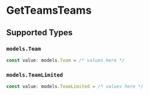 # GetTeamsTeams


## Supported Types

### `models.Team`

```typescript
const value: models.Team = /* values here */
```

### `models.TeamLimited`

```typescript
const value: models.TeamLimited = /* values here */
```

